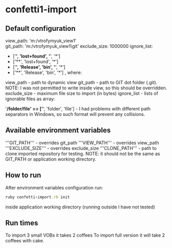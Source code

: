confetti1-import
================

Default configuration
---------------------
view_path: 'm:/vtrofymyuk_view1'  
git_path: 'm:/vtrofymyuk_view1\git'
exclude_size: 1000000
ignore_list:
  - ['**', 'lost+found', '**', '*']
  - ['**', 'lost+found', '*']
  - ['**', 'Release', 'bin', '**', '*']
  - ['**', 'Release', 'bin', '*'] , where:

view_path - path to dynamic view
git_path - path to GIT dot folder (.git). NOTE: I was not permitted to write inside view, so this should be overridden.
exclude_size - maximum file size to import (in bytes)
ignore_list - lists of ignorable files as array:

'**/folder/file' == ['**', 'folder', 'file'] - I had problems with different path separators in Windows, so such format will prevent any collisions.

Available environment variables
-------------------------------
'''GIT_PATH''' - overrides git_path
'''VIEW_PATH''' - overrides view_path 
'''EXCLUDE_SIZE''' - overrides exclude_size
'''CLONE_PATH''' - path to clone imported repository for testing. NOTE: it should not be the same as GIT_PATH or application working directory.

How to run
----------
After environment variables configuration run:
```ruby
ruby confetti-import.rb init
```
inside application working directory (running outside I have not tested)

Run times
---------
To import 3 small VOBs it takes 2 coffees
To import full version it will take 2 coffees with cake.
